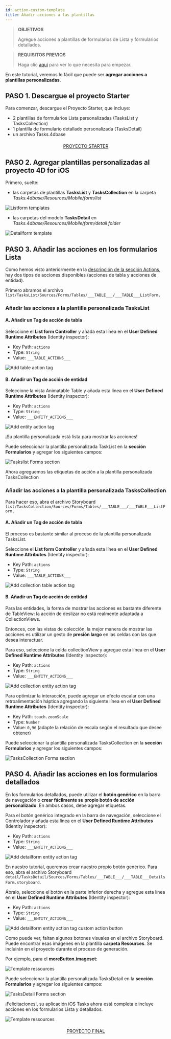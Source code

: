 ```yaml
---
id: action-custom-template
title: Añadir acciones a las plantillas
---
```


> **OBJETIVOS**
> 
> Agregue acciones a plantillas de formularios de Lista y formularios detallados.

> **REQUISITOS PREVIOS**
> 
> Haga clic [aquí](prerequisites.html) para ver lo que necesita para empezar.

En este tutorial, veremos lo fácil que puede ser **agregar acciones a plantillas personalizadas**.

## PASO 1. Descargue el proyecto Starter

Para comenzar, descargue el Proyecto Starter, que incluye:

* 2 plantillas de formularios Lista personalizadas (TasksList y TasksCollection)
* 1 plantilla de formulario detallado personalizada (TasksDetail)
* un archivo Tasks.4dbase

<div markdown="1" style="text-align: center; margin-top: 20px; margin-bottom: 20px">

<a class="button"
href="https://github.com/4d-for-ios/tutorial-AddingActionToTemplates/archive/1dc5aecfbea62a9999d571cb1a956f1ef6983111.zip">PROYECTO STARTER</a>
</div>

## PASO 2. Agregar plantillas personalizadas al proyecto 4D for iOS

Primero, suelte:

* las carpetas de plantillas **TasksList** y **TasksCollection** en la carpeta *Tasks.4dbase/Resources/Mobile/form/list*

![Listform templates](assets/en/actions/Listform-templates.png)

* las carpetas del modelo **TasksDetail** en *Tasks.4dbase/Resources/Mobile/form/detail folder*

![Detailform template](assets/en/actions/Detailform-template.png)

## PASO 3. Añadir las acciones en los formularios Lista

Como hemos visto anteriormente en la [ descripción de la sección Actions](actions.html), hay dos tipos de acciones disponibles (acciones de tabla y acciones de entidad).

Primero abramos el archivo `list/TasksList/Sources/Forms/Tables/___TABLE___/___TABLE___ListForm.`

### Añadir las acciones a la plantilla personalizada TasksList

#### A. Añadir un Tag de acción de tabla

Seleccione el **List form Controller** y añada esta línea en el **User Defined Runtime Attributes** (Identity inspector):

* Key Path: `actions`
* Type: `String`
* Value: `___TABLE_ACTIONS___`

![Add table action tag](assets/en/actions/Add-table-tag-taskslist.png)


#### B. Añadir un Tag de acción de entidad

Seleccione la vista Animatable Table y añada esta línea en el **User Defined Runtime Attributes** (Identity inspector):

* Key Path: `actions`
* Type: `String`
* Value: `___ENTITY_ACTIONS___`

![Add entity action tag](assets/en/actions/Add-entity-tag-taskslist.png)

¡Su plantilla personalizada está lista para mostrar las acciones!

Puede seleccionar la plantilla personalizada TaskList en la **sección Formularios** y agregar los siguientes campos:

![Taskslist Forms section](assets/en/actions/listform-taskslist-forms-section.png)

Ahora agreguemos las etiquetas de acción a la plantilla personalizada TasksCollection

### Añadir las acciones a la plantilla personalizada TasksCollection

Para hacer eso, abra el archivo Storyboard `list/TasksCollection/Sources/Forms/Tables/___TABLE___/___TABLE___ListForm.`

#### A. Añadir un Tag de acción de tabla

El proceso es bastante similar al proceso de la plantilla personalizada TasksList.

Seleccione el **List form Controller** y añada esta línea en el **User Defined Runtime Attributes** (Identity inspector):

* Key Path: `actions`
* Type: `String`
* Value: `___TABLE_ACTIONS___`

![Add collection table action tag](assets/en/actions/Add-collection-table-tag-taskslist.png)

#### B. Añadir un Tag de acción de entidad

Para las entidades, la forma de mostrar las acciones es bastante diferente de TableView: la acción de deslizar no está realmente adaptada a CollectionViews.

Entonces, con las vistas de colección, la mejor manera de mostrar las acciones es utilizar un gesto de **presión largo** en las celdas con las que desea interactuar.

Para eso, seleccione la celda collectionView y agregue esta línea en el **User Defined Runtime Attributes** (Identity inspector):

* Key Path: `actions`
* Type: `String`
* Value: `___ENTITY_ACTIONS___`

![Add collection entity action tag](assets/en/actions/Add-collection-entity-tag-taskslist.png)

Para optimizar la interacción, puede agregar un efecto escalar con una retroalimentación háptica agregando la siguiente línea en el **User Defined Runtime Attributes** (Identity inspector):

* Key Path: `touch.zoomScale`
* Type: `Number`
* Value: `0,96` (adapte la relación de escala según el resultado que desee obtener)

Puede seleccionar la plantilla personalizada TasksCollection en la **sección Formularios** y agregar los siguientes campos:

![TasksCollection Forms section](assets/en/actions/listform-taskscollection-forms-section.png)


## PASO 4. Añadir las acciones en los formularios detallados

En los formularios detallados, puede utilizar el **botón genérico** en la barra de navegación o **crear fácilmente su propio botón de acción personalizado**. En ambos casos, debe agregar etiquetas.

Para el botón genérico integrado en la barra de navegación, seleccione el Controlador y añada esta línea en el **User Defined Runtime Attributes** (Identity inspector):

* Key Path: `actions`
* Type: `String`
* Value: `___ENTITY_ACTIONS___`

![Add detailform entity action tag](assets/en/actions/Detail-form-action-navigationBar.png)

En nuestro tutorial, queremos crear nuestro propio botón genérico. Para eso, abra el archivo Storyboard `detail/TasksDetail/Sources/Forms/Tables/___TABLE___/___TABLE___DetailsForm.storyboard`.

Ábralo, seleccione el botón en la parte inferior derecha y agregue esta línea en el **User Defined Runtime Attributes** (Identity inspector):

* Key Path: `actions`
* Type: `String`
* Value: `___ENTITY_ACTIONS___`

![Add detailform entity action tag custom action button](assets/en/actions/Detail-form-action-custom-action-Button.png)

Como puede ver, faltan algunos botones visuales en el archivo Storyboard. Puede encontrar esas imágenes en la plantilla **carpeta Resources**. Se incluirán en el proyecto durante el proceso de generación.

Por ejemplo, para el **moreButton.imageset**:

![Template ressources](assets/en/actions/Template-Ressources.png)

Puede seleccionar la plantilla personalizada TasksDetail en la **sección Formularios** y agregar los siguientes campos:

![TasksDetail Forms section](assets/en/actions/detailform-forms-section.png)

¡Felicitaciones!, su aplicación iOS Tasks ahora está completa e incluye acciones en los formularios Lista y detallados.

![Template ressources](assets/en/actions/ListForm-entity-action-tableview.png)

<div markdown="1" style="text-align: center; margin-top: 20px; margin-bottom: 20px">

<a class="button"
href="https://github.com/4d-for-ios/tutorial-AddingActionToTemplates/releases/latest/download/tutorial-AddingActionToTemplates.zip">PROYECTO FINAL</a>
</div>

